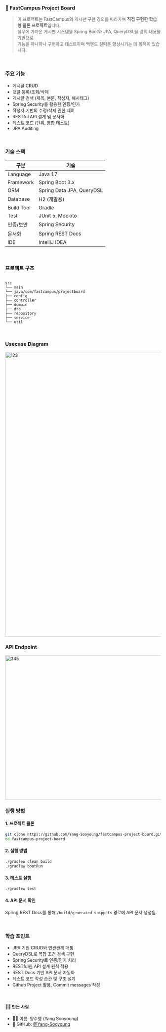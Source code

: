 ### 📆 FastCampus Project Board

> 이 프로젝트는 FastCampus의 게시판 구현 강의를 따라가며 **직접 구현한 학습형 클론 프로젝트**입니다.  
> 실무에 가까운 게시판 시스템을 Spring Boot와 JPA, QueryDSL을 강의 내용을 기반으로\
> 기능을 하나하나 구현하고 테스트하며 백엔드 실력을 향상시키는 데 목적이 있습니다.


<br/>

### 주요 기능

- 게시글 CRUD
- 댓글 등록/조회/삭제
- 게시글 검색 (제목, 본문, 작성자, 해시태그)
- Spring Security를 활용한 인증/인가
- 작성자 기반의 수정/삭제 권한 제어
- RESTful API 설계 및 문서화
- 테스트 코드 (단위, 통합 테스트)
- JPA Auditing

<br/>

### 기술 스택

| 구분 | 기술 |
|------|------|
| Language | Java 17 |
| Framework | Spring Boot 3.x |
| ORM | Spring Data JPA, QueryDSL |
| Database | H2 (개발용) |
| Build Tool | Gradle |
| Test | JUnit 5, Mockito |
| 인증/보안 | Spring Security |
| 문서화 | Spring REST Docs |
| IDE | IntelliJ IDEA |

<br/>

### 프로젝트 구조

```

src
└── main
└── java/com/fastcampus/projectboard
├── config
├── controller
├── domain
├── dto
├── repository
├── service
└── util

```

<br/>

### Usecase Diagram
<img width="1060" height="921" alt="123" src="https://github.com/user-attachments/assets/8116d2d1-04be-44a3-99c8-8219946d043e" />
<br/>

### API Endpoint
<img width="954" height="467" alt="345" src="https://github.com/user-attachments/assets/03cf4106-1542-4fb7-8069-12d8693f2f8e" />

### 실행 방법

#### 1. 프로젝트 클론

```bash
git clone https://github.com/Yang-Sooyoung/fastcampus-project-board.git
cd fastcampus-project-board
````

#### 2. 실행 방법

```bash
./gradlew clean build
./gradlew bootRun
```

#### 3. 테스트 실행

```bash
./gradlew test
```

#### 4. API 문서 확인

Spring REST Docs를 통해 `/build/generated-snippets` 경로에 API 문서 생성됨.

<br/>

### 학습 포인트

* JPA 기반 CRUD와 연관관계 매핑
* QueryDSL로 복합 조건 검색 구현
* Spring Security로 인증/인가 처리
* RESTful한 API 설계 원칙 적용
* REST Docs 기반 API 문서 자동화
* 테스트 코드 작성 습관 및 구조 설계
* Github Project 활용, Commit messages 작성

</br>

#### 🙋‍♀️ 만든 사람

- 👩‍💻 이름: 양수영 (Yang Sooyoung)
- 🔗 GitHub: [@Yang-Sooyoung](https://github.com/Yang-Sooyoung)

<br/>

